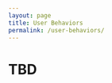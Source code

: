 ```yaml
---
layout: page
title: User Behaviors 
permalink: /user-behaviors/
---
```


# TBD
<!-- Product Principles 
<div class="product-principles">
  <p><strong>Product Principles</strong></p>
  <p>⚡ Make it convenient!</p>
  <p>💅 Make it aesthetic!</p>
  <p>🔁 Make it gratifying!</p>
</div>
-->
